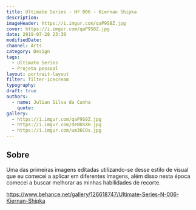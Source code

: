 ```yaml
---
title: Ultimate Series - Nº 006 - Kiernan Shipka
description:
imageHeader: https://i.imgur.com/qaP9S8Z.jpg
cover: https://i.imgur.com/qaP9S8Z.jpg
date: 2019-07-28 23:30
modifiedDate:
channel: Arts
category: Design
tags:
  - Ultimate Series
  - Projeto pessoal
layout: portrait-layout
filter: filter-icecream
typography:
draft: true
authors:
  - name: Julian Silva da Cunha
    quote:
gallery:
  - https://i.imgur.com/qaP9S8Z.jpg
  - https://i.imgur.com/de8USXH.jpg
  - https://i.imgur.com/um36COs.jpg
---
```


## Sobre

Uma das primeiras imagens editadas utilizando-se desse estilo de visual que eu comecei a aplicar em diferentes imagens, além disso nesta época comecei a buscar melhorar as minhas habilidades de recorte.

https://www.behance.net/gallery/126618747/Ultimate-Series-N-006-Kiernan-Shipka
